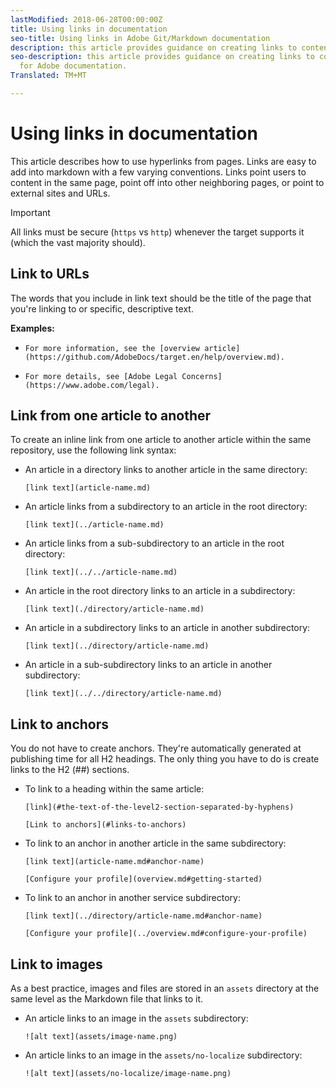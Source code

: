 ```yaml
---
lastModified: 2018-06-28T00:00:00Z
title: Using links in documentation
seo-title: Using links in Adobe Git/Markdown documentation
description: this article provides guidance on creating links to content and images.
seo-description: this article provides guidance on creating links to content and images
  for Adobe documentation.
Translated: TM+MT

---
```


# Using links in documentation

This article describes how to use hyperlinks from pages. Links are easy to add into markdown with a few varying conventions. Links point users to content in the same page, point off into other neighboring pages, or point to external sites and URLs.

> [!IMPORTANT]
> All links must be secure (`https` vs `http`) whenever the target supports it (which the vast majority should).

## Link to URLs

The words that you include in link text should be the title of the page that you're linking to or specific, descriptive text.

**Examples:**

- `For more information, see the [overview article](https://github.com/AdobeDocs/target.en/help/overview.md).`

- `For more details, see [Adobe Legal Concerns](https://www.adobe.com/legal).`

## Link from one article to another

To create an inline link from one article to another article within the same repository, use the following link syntax:

- An article in a directory links to another article in the same directory:

   `[link text](article-name.md)`

- An article links from a subdirectory to an article in the root directory:

   `[link text](../article-name.md)`

- An article links from a sub-subdirectory to an article in the root directory:

   `[link text](../../article-name.md)`

- An article in the root directory links to an article in a subdirectory:

   `[link text](./directory/article-name.md)`

- An article in a subdirectory links to an article in another subdirectory:

   `[link text](../directory/article-name.md)`

- An article in a sub-subdirectory links to an article in another subdirectory:

   `[link text](../../directory/article-name.md)`

## Link to anchors

You do not have to create anchors. They're automatically generated at publishing time for all H2 headings. The only thing you have to do is create links to the H2 (##) sections.

- To link to a heading within the same article:

   `[link](#the-text-of-the-level2-section-separated-by-hyphens)`

   `[Link to anchors](#links-to-anchors)`

- To link to an anchor in another article in the same subdirectory:

   `[link text](article-name.md#anchor-name)`

   `[Configure your profile](overview.md#getting-started)`

- To link to an anchor in another service subdirectory:

   `[link text](../directory/article-name.md#anchor-name)`

   `[Configure your profile](../overview.md#configure-your-profile)`

## Link to images

As a best practice, images and files are stored in an `assets` directory at the same level as the Markdown file that links to it.

- An article links to an image in the `assets` subdirectory:

   `![alt text](assets/image-name.png)`

- An article links to an image in the `assets/no-localize` subdirectory:

   `![alt text](assets/no-localize/image-name.png)`
